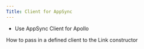 ```yaml
---
Title: Client for AppSync
---
```


- Use AppSync Client for Apollo

How to pass in a defined client to the Link constructor

